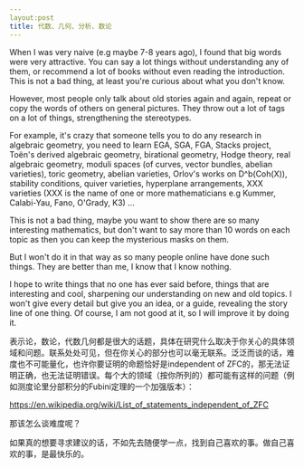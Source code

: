 ```yaml
---
layout:post
title: 代数、几何、分析、数论
---
```


When I was very naive (e.g maybe 7-8 years ago), I found that big words were very attractive. You can say a lot things without understanding any of them, or recommend a lot of books without even reading the introduction. This is not a bad thing, at least you're curious about what you don't know.

However, most people only talk about old stories again and again, repeat or copy the words of others on general pictures. They throw out a lot of tags on a lot of things, strengthening the stereotypes.

For example, it's crazy that someone tells you to do any research in algebraic geometry, you need to learn EGA, SGA, FGA, Stacks project, Toën's derived algebraic geometry, birational geometry, Hodge theory, real algebraic geometry, moduli spaces (of curves, vector bundles, abelian varieties), toric geometry, abelian varieties, Orlov's works on D^b(Coh(X)), stability conditions, quiver varieties, hyperplane arrangements, XXX varieties (XXX is the name of one or more mathematicians e.g Kummer, Calabi-Yau, Fano, O'Grady, K3) ...

This is not a bad thing, maybe you want to show there are so many interesting mathematics, but don't want to say more than 10 words on each topic as then you can keep the mysterious masks on them.

But I won't do it in that way as so many people online have done such things. They are better than me, I know that I know nothing.

I hope to write things that no one has ever said before, things that are interesting and cool, sharpening our understanding on new and old topics. I won't give every detail but give you an idea, or a guide, revealing the story line of one thing. Of course, I am not good at it, so I will improve it by doing it.

表示论，数论，代数几何都是很大的话题，具体在研究什么取决于你关心的具体领域和问题。联系处处可见，但在你关心的部分也可以毫无联系。泛泛而谈的话，难度也不可能量化，也许你要证明的命题恰好是independent of ZFC的，那无法证明正确，也无法证明错误。每个大的领域（按你所列的）都可能有这样的问题（例如测度论里分部积分的Fubini定理的一个加强版本）：

https://en.wikipedia.org/wiki/List_of_statements_independent_of_ZFC

那该怎么谈难度呢？

如果真的想要寻求建议的话，不如先去随便学一点，找到自己喜欢的事。做自己喜欢的事，是最快乐的。

